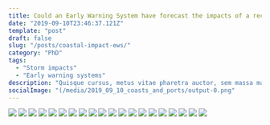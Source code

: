 ```yaml
---
title: Could an Early Warning System have forecast the impacts of a recent coastal erosion event along the SE Australian coast?
date: "2019-09-10T23:46:37.121Z"
template: "post"
draft: false
slug: "/posts/coastal-impact-ews/"
category: "PhD"
tags:
  - "Storm impacts"
  - "Early warning systems"
description: "Quisque cursus, metus vitae pharetra auctor, sem massa mattis sem, at interdum magna augue eget diam. Vestibulum ante ipsum primis in faucibus orci luctus et ultrices posuere cubilia Curae; Morbi lacinia molestie dui. Praesent blandit dolor. Sed non quam. In vel mi sit amet augue congue elementum."
socialImage: "(/media/2019_09_10_coasts_and_ports/output-0.png"
---
```


![](/media/2019_09_10_coasts_and_ports/output-0.gif)
![](/media/2019_09_10_coasts_and_ports/output-1.gif)
![](/media/2019_09_10_coasts_and_ports/output-2.png)
![](/media/2019_09_10_coasts_and_ports/output-3.png)
![](/media/2019_09_10_coasts_and_ports/output-4.gif)
![](/media/2019_09_10_coasts_and_ports/output-5.gif)
![](/media/2019_09_10_coasts_and_ports/output-6.png)
![](/media/2019_09_10_coasts_and_ports/output-7.png)
![](/media/2019_09_10_coasts_and_ports/output-8.png)
![](/media/2019_09_10_coasts_and_ports/output-9.png)
![](/media/2019_09_10_coasts_and_ports/output-10.png)
![](/media/2019_09_10_coasts_and_ports/output-11.png)
![](/media/2019_09_10_coasts_and_ports/output-12.png)
![](/media/2019_09_10_coasts_and_ports/output-13.png)
![](/media/2019_09_10_coasts_and_ports/output-14.png)
![](/media/2019_09_10_coasts_and_ports/output-15.png)
![](/media/2019_09_10_coasts_and_ports/output-16.png)
![](/media/2019_09_10_coasts_and_ports/output-17.png)
![](/media/2019_09_10_coasts_and_ports/output-18.png)
![](/media/2019_09_10_coasts_and_ports/output-19.png)